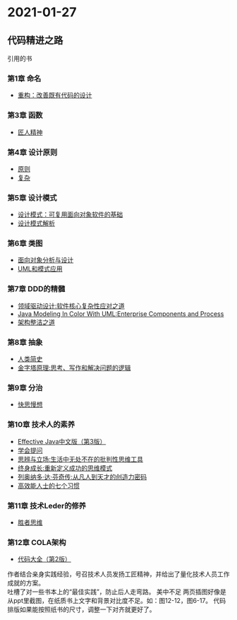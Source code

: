 # 2021-01-27

## 代码精进之路

引用的书  

### 第1章 命名

* [重构：改善既有代码的设计](https://book.douban.com/subject/4262627/)

### 第3章 函数

* [匠人精神](https://book.douban.com/subject/26652812/)

### 第4章 设计原则

* [原则](https://book.douban.com/subject/27608239/)
* [复杂](https://book.douban.com/subject/6749832/)

### 第5章 设计模式

* [设计模式：可复用面向对象软件的基础](https://book.douban.com/subject/1052241/)
* [设计模式解析](https://book.douban.com/subject/1850191/)

### 第6章 类图

* [面向对象分析与设计](https://book.douban.com/subject/3892590/)
* [UML和模式应用](https://book.douban.com/subject/1792387/)

### 第7章 DDD的精髓

* [领域驱动设计:软件核心复杂性应对之道](https://book.douban.com/subject/5344973/)
* [Java Modeling In Color With UML:Enterprise Components and Process](https://book.douban.com/subject/1440291/)
* [架构整洁之道](https://book.douban.com/subject/30333919/)

### 第8章 抽象

* [人类简史](https://book.douban.com/subject/25985021/)
* [金字塔原理:思考、写作和解决问题的逻辑](https://book.douban.com/subject/1020644/)

### 第9章 分治

* [快思慢想](https://book.douban.com/subject/22366506/)

### 第10章 技术人的素养

* [Effective Java中文版（第3版）](https://book.douban.com/subject/30412517/)
* [学会提问](https://book.douban.com/subject/20428922/)
* [思辨与立场:生活中无处不在的批判性思维工具](https://book.douban.com/subject/26872634/)
* [终身成长:重新定义成功的思维模式](https://book.douban.com/subject/27154533/)
* [列奥纳多·达·芬奇传:从凡人到天才的创造力密码](https://book.douban.com/subject/30236304/)
* [高效能人士的七个习惯](https://book.douban.com/subject/5325618/)

### 第11章 技术Leder的修养

* [胜者思维](https://book.douban.com/subject/27038434/)

### 第12章 COLA架构

* [代码大全（第2版）](https://book.douban.com/subject/1477390/)

作者结合亲身实践经验，号召技术人员发扬工匠精神，并给出了量化技术人员工作成就的方案。  
吐槽了对一些书本上的“最佳实践”，防止后人走弯路。
美中不足
两页插图好像是从ppt里截图，在纸质书上文字和背景对比度不足。如：图12-12，图6-17。
代码排版如果能按照纸书的尺寸，调整一下对齐就更好了。
